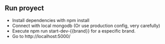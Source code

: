 ## Run proyect

- Install dependencies with npm install
- Connect with local mongodb (Or use production config, very carefully)
- Execute npm run start-dev-{{brand}} for a especific brand.
- Go to http://localhost:5000/